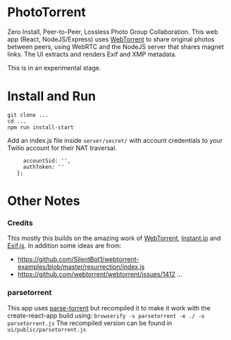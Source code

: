 # PhotoTorrent
Zero Install, Peer-to-Peer, Lossless Photo Group Collaboration. 
This web app (React, NodeJS/Express) uses 
[WebTorrent](https://github.com/webtorrent/webtorrent) 
to share original photos between peers, 
using WebRTC and the NodeJS server that 
shares magnet links. 
The UI extracts and renders Exif and XMP metadata.

This is in an experimental stage.

# Install and Run

```
git clone ...
cd ...
npm run install-start
```

Add an index.js file inside `server/secret/` with account credentials 
to your Twilio account for their NAT traversal.
```exports.twilio = {
     accountSid: '',
     authToken: ''
   };
```

# Other Notes

### Credits

This mostly this builds on the amazing work of 
[WebTorrent](https://github.com/webtorrent/webtorrent), 
[Instant.io](https://github.com/webtorrent/instant.io) and 
[Exif.js](https://github.com/exif-js/exif-js).
In addition some ideas are from:
* https://github.com/SilentBot1/webtorrent-examples/blob/master/resurrection/index.js
* https://github.com/webtorrent/webtorrent/issues/1412
...

### parsetorrent
This app uses [parse-torrent](https://github.com/webtorrent/parse-torrent) 
but recompiled it to make it work with the create-react-app build using: 
`browserify -s parsetorrent -e ./ -o parsetorrent.js`
The recompiled version can be found in `ui/public/parsetorrent.js`


